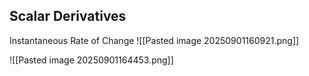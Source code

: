 ## Scalar Derivatives 

Instantaneous Rate of Change
![[Pasted image 20250901160921.png]]



![[Pasted image 20250901164453.png]]
